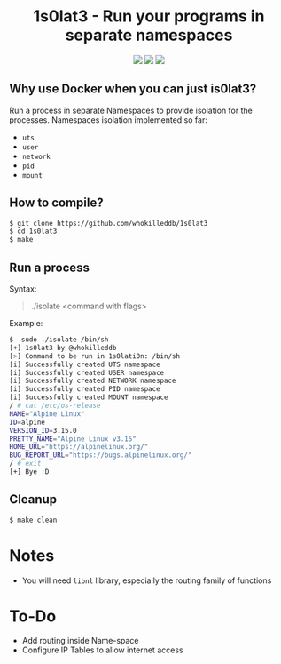 <h1 align=center>1s0lat3 - Run your programs in separate namespaces</h1>
<p align=center><img src="https://shields.io/badge/Made_With-C-green" />
<img src="https://shields.io/badge/Compiled_With-GCC-yellow" />
  <img src="https://shields.io/badge/Tested_On-Ubuntu_20.04.3_LTS_x86__64 -red" />
</p>

<h2>Why use Docker when you can just is0lat3?</h2>

Run a process in separate Namespaces to provide isolation for the processes. Namespaces isolation implemented so far:
- `uts`
- `user`
- `network`
- `pid`
- `mount`

## How to compile?
```bash
$ git clone https://github.com/whokilleddb/1s0lat3
$ cd 1s0lat3
$ make
```

## Run a process
Syntax:
> ./isolate \<command with flags\>

Example: 
```bash
$  sudo ./isolate /bin/sh
[+] 1s0lat3 by @whokilleddb
[>] Command to be run in 1s0lati0n: /bin/sh 
[i] Successfully created UTS namespace
[i] Successfully created USER namespace
[i] Successfully created NETWORK namespace
[i] Successfully created PID namespace
[i] Successfully created MOUNT namespace
/ # cat /etc/os-release 
NAME="Alpine Linux"
ID=alpine
VERSION_ID=3.15.0
PRETTY_NAME="Alpine Linux v3.15"
HOME_URL="https://alpinelinux.org/"
BUG_REPORT_URL="https://bugs.alpinelinux.org/"
/ # exit
[+] Bye :D
```

## Cleanup
```bash
$ make clean
```

# Notes
- You will need `libnl` library, especially the routing family of functions

# To-Do
- Add routing inside Name-space
- Configure IP Tables to allow internet access